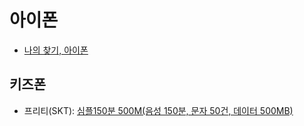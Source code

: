 # 아이폰
- [나의 찾기, 아이폰](https://support.apple.com/ko-kr/find-my)  
## 키즈폰
- 프리티(SKT): [심플150분 500M(음성 150분, 문자 50건, 데이터 500MB)](http://www.freet.co.kr/board/event_view.jsp?channel=6%EC%9B%94%ED%86%B5%EC%8B%A03%EC%82%AC%ED%8A%B9%EB%B3%84%ED%94%84%EB%A1%9C%EB%AA%A8%EC%85%98!&seqNo=101016780)  
